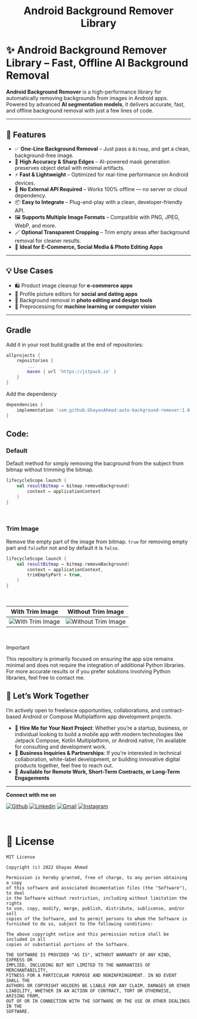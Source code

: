 <h1 align="center">Android Background Remover Library</h1>

# ✨ Android Background Remover Library – Fast, Offline AI Background Removal

**Android Background Remover** is a high-performance library for automatically removing backgrounds from images in Android apps.  
Powered by advanced **AI segmentation models**, it delivers accurate, fast, and offline background removal with just a few lines of code.

---

## 🚀 Features

- ✅ **One-Line Background Removal** – Just pass a `Bitmap`, and get a clean, background-free image.
- 🎯 **High Accuracy & Sharp Edges** – AI-powered mask generation preserves object detail with minimal artifacts.
- ⚡ **Fast & Lightweight** – Optimized for real-time performance on Android devices.
- 🔌 **No External API Required** – Works 100% offline — no server or cloud dependency.
- 📦 **Easy to Integrate** – Plug-and-play with a clean, developer-friendly API.
- 🖼️ **Supports Multiple Image Formats** – Compatible with PNG, JPEG, WebP, and more.
- 🪄 **Optional Transparent Cropping** – Trim empty areas after background removal for cleaner results.
- 📱 **Ideal for E-Commerce, Social Media & Photo Editing Apps**

---

## 💡 Use Cases

- 🛍️ Product image cleanup for **e-commerce apps**
- 📸 Profile picture editors for **social and dating apps**
- 🎨 Background removal in **photo editing and design tools**
- 🤖 Preprocessing for **machine learning or computer vision**

---

## Gradle

Add it in your root build.gradle at the end of repositories:

```groovy
allprojects {
    repositories {
        ...
        maven { url 'https://jitpack.io' }
    }
}
```

Add the dependency

```groovy
dependencies {
    implementation 'com.github.GhayasAhmad:auto-background-remover:1.0.7'
}
```

## Code:

### Default

Default method for simply removing the bacground from the subject from bitmap without trimming the
bitmap.

```kotlin
lifecycleScope.launch {
    val resultBitmap = bitmap.removeBackground(
        context = applicationContext
    )
}

```


</br>

### Trim Image

Remove the empty part of the image from bitmap. `true` for removing empty part and `false`for not
and by default it is `false`.

```kotlin
lifecycleScope.launch {
    val resultBitmap = bitmap.removeBackground(
        context = applicationContext,
        trimEmptyPart = true,
    )
}

```
</br>

| With Trim Image | Without Trim Image |
| :---: | :---: |
| ![With Trim Image](https://user-images.githubusercontent.com/65961727/189539901-fd0270df-a63f-41df-a810-598805301661.gif) | ![Without Trim Image](https://user-images.githubusercontent.com/65961727/189538271-6e4658f5-cc08-45c9-a876-e13a54c2140f.gif) |

</br>

> [!important]
> This repository is primarily focused on ensuring the app size remains minimal and does not require the integration of additional Python libraries. For more accurate results or if you prefer solutions involving Python libraries, feel free to contact me.


## 🚀 Let’s Work Together

I’m actively open to freelance opportunities, collaborations, and contract-based Android or Compose
Multiplatform app development projects.

- 📩 **Hire Me for Your Next Project**: Whether you’re a startup, business, or individual looking to
  build a mobile app with modern technologies like Jetpack Compose, Kotlin Multiplatform, or Android
  native, I’m available for consulting and development work.
- 🤝 **Business Inquiries & Partnerships**: If you’re interested in technical collaboration,
  white-label development, or building innovative digital products together, feel free to reach out.
- 💼 **Available for Remote Work, Short-Term Contracts, or Long-Term Engagements**

---


**Connect with me on**
</br>

[![Github](https://img.shields.io/badge/-Github-000?style=flat&logo=Github&logoColor=white)](https://github.com/GhayasAhmad)
[![Linkedin](https://img.shields.io/badge/-LinkedIn-blue?style=flat&logo=Linkedin&logoColor=white)](https://www.linkedin.com/in/ghayasahmad47/)
[![Gmail](https://img.shields.io/badge/-Gmail-c14438?style=flat&logo=Gmail&logoColor=white)](mailto:sheikhghayas47@gmail.com)
[![Instagram](https://img.shields.io/badge/Instagram-%23E4405F.svg?style=flat&logo=Instagram&logoColor=white)](https://www.instagram.com/gcodes._/)

</br>

# 📜 License

```
MIT License

Copyright (c) 2022 Ghayas Ahmad

Permission is hereby granted, free of charge, to any person obtaining a copy
of this software and associated documentation files (the "Software"), to deal
in the Software without restriction, including without limitation the rights
to use, copy, modify, merge, publish, distribute, sublicense, and/or sell
copies of the Software, and to permit persons to whom the Software is
furnished to do so, subject to the following conditions:

The above copyright notice and this permission notice shall be included in all
copies or substantial portions of the Software.

THE SOFTWARE IS PROVIDED "AS IS", WITHOUT WARRANTY OF ANY KIND, EXPRESS OR
IMPLIED, INCLUDING BUT NOT LIMITED TO THE WARRANTIES OF MERCHANTABILITY,
FITNESS FOR A PARTICULAR PURPOSE AND NONINFRINGEMENT. IN NO EVENT SHALL THE
AUTHORS OR COPYRIGHT HOLDERS BE LIABLE FOR ANY CLAIM, DAMAGES OR OTHER
LIABILITY, WHETHER IN AN ACTION OF CONTRACT, TORT OR OTHERWISE, ARISING FROM,
OUT OF OR IN CONNECTION WITH THE SOFTWARE OR THE USE OR OTHER DEALINGS IN THE
SOFTWARE.
```
